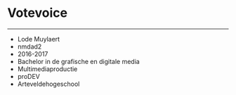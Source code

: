 # Votevoice
---
* Lode Muylaert
* nmdad2
* 2016-2017
* Bachelor in de grafische en digitale media
* Multimediaproductie
* proDEV
* Arteveldehogeschool